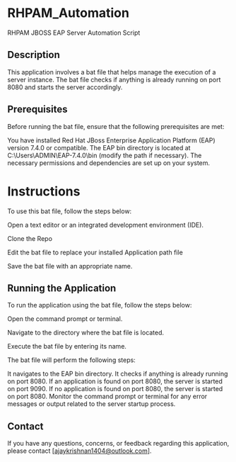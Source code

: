 # RHPAM_Automation
RHPAM JBOSS EAP Server Automation Script

## Description
This application involves a bat file that helps manage the execution of a server instance. The bat file checks if anything is already running on port 8080 and starts the server accordingly.

## Prerequisites
Before running the bat file, ensure that the following prerequisites are met:

You have installed Red Hat JBoss Enterprise Application Platform (EAP) version 7.4.0 or compatible.
The EAP bin directory is located at C:\Users\ADMIN\EAP-7.4.0\bin (modify the path if necessary).
The necessary permissions and dependencies are set up on your system.

# Instructions
To use this bat file, follow the steps below:

Open a text editor or an integrated development environment (IDE).

Clone the Repo 

Edit the bat file to replace your installed Application path file 

Save the bat file with an appropriate name.

## Running the Application
To run the application using the bat file, follow the steps below:

Open the command prompt or terminal.

Navigate to the directory where the bat file is located.

Execute the bat file by entering its name.

The bat file will perform the following steps:

It navigates to the EAP bin directory.
It checks if anything is already running on port 8080.
If an application is found on port 8080, the server is started on port 9090.
If no application is found on port 8080, the server is started on port 8080.
Monitor the command prompt or terminal for any error messages or output related to the server startup process.


## Contact
If you have any questions, concerns, or feedback regarding this application, please contact [ajaykrishnan1404@outlook.com].





